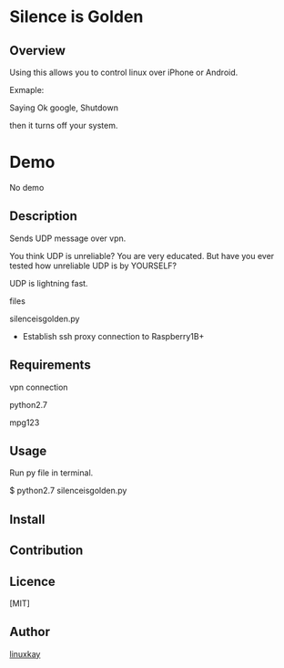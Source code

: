 # Silence is Golden 
## Overview 
Using this allows you to control linux over iPhone or Android.

Exmaple:

 Saying Ok google, Shutdown 

then it turns off your system.  

# Demo
No demo

## Description

Sends UDP message over vpn.

You think UDP is unreliable? You are very educated. But have you ever tested how unreliable UDP is by YOURSELF?

UDP is lightning fast.


files

silenceisgolden.py

- Establish ssh proxy connection to Raspberry1B+ 


## Requirements
vpn connection

python2.7

mpg123

## Usage
Run py file in terminal.

$ python2.7 silenceisgolden.py


## Install


## Contribution

## Licence
[MIT]

## Author

[linuxkay](https://github.com/linuxkay)
